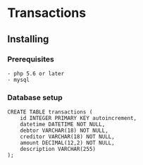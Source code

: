 # Transactions

## Installing

### Prerequisites
	- php 5.6 or later
	- mysql

### Database setup

	CREATE TABLE transactions (  
		id INTEGER PRIMARY KEY autoincrement,  
		datetime DATETIME NOT NULL,  
		debtor VARCHAR(18) NOT NULL,  
		creditor VARCHAR(18) NOT NULL,  
		amount DECIMAL(12,2) NOT NULL,  
		description VARCHAR(255)  
	);  
